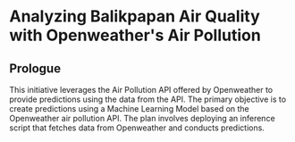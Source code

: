 # Analyzing Balikpapan Air Quality with Openweather's Air Pollution

## Prologue
This initiative leverages the Air Pollution API offered by Openweather to provide predictions using the data from the API. The primary objective is to create predictions using a Machine Learning Model based on the Openweather air pollution API. The plan involves deploying an inference script that fetches data from Openweather and conducts predictions.
